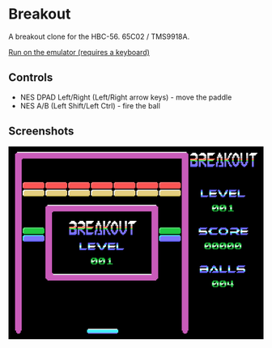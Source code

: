 # Breakout

A breakout clone for the HBC-56. 65C02 / TMS9918A.

[Run on the emulator (requires a keyboard)](https://visrealm.github.io/hbc-56/emulator/wasm?rom=breakout)

## Controls

* NES DPAD Left/Right (Left/Right arrow keys) - move the paddle
* NES A/B (Left Shift/Left Ctrl) - fire the ball

## Screenshots

<img src="/img/breakout.gif" alt="Breakout" width="800px">
